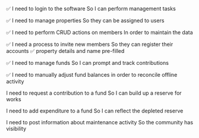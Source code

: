 ✅ I need to login to the software
So I can perform management tasks

✅ I need to manage properties
So they can be assigned to users

✅ I need to perform CRUD actions on members
In order to maintain the data

✅ I need a process to invite new members
So they can register their accounts
    ✅ property details and name pre-filled

✅ I need to manage funds
So I can prompt and track contributions

✅ I need to manually adjust fund balances
in order to reconcile offline activity

I need to request a contribution to a fund
So I can build up a reserve for works

I need to add expenditure to a fund
So I can reflect the depleted reserve

I need to post information about maintenance activity
So the community has visibility


